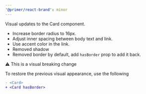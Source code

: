 ```yaml
---
'@primer/react-brand': minor
---
```


Visual updates to the Card component.

- Increase border radius to 16px.
- Adjust inner spacing between body text and link.
- Use accent color in the link.
- Removed shadow
- Removed border by default, add `hasBorder` prop to add it back.

⚠️ This is a visual breaking change

To restore the previous visual appearance, use the following

```diff
- <Card>
+ <Card hasBorder>
```
